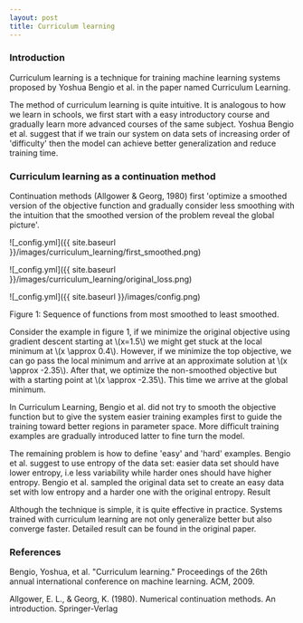 ```yaml
---
layout: post
title: Curriculum learning
---
```


### Introduction

Curriculum learning is a technique for training machine learning systems  proposed by Yoshua Bengio et al. in the paper named Curriculum Learning.

The method of curriculum learning is quite intuitive. It is analogous to how we learn in schools, we first start with a easy introductory course and gradually learn more advanced courses of the same subject. Yoshua Bengio et al. suggest that if we train our system on data sets of increasing order of 'difficulty' then the model can achieve better generalization and reduce training time.

### Curriculum learning as a continuation method

Continuation methods (Allgower & Georg, 1980) first 'optimize a smoothed version of the objective function and gradually consider less smoothing with the intuition that the smoothed version of the problem reveal the global picture'.

![_config.yml]({{ site.baseurl }}/images/curriculum_learning/first_smoothed.png)

![_config.yml]({{ site.baseurl }}/images/curriculum_learning/original_loss.png)

![_config.yml]({{ site.baseurl }}/images/config.png)

Figure 1: Sequence of functions from most smoothed to least smoothed.

Consider the example in figure 1, if we minimize the original objective using gradient descent starting at \\(x=1.5\\) we might get stuck at the local minimum at \\(x \approx 0.4\\). However, if we minimize the top objective, we can go pass the local minimum and arrive at an approximate solution at \\(x \approx -2.35\\). After that, we optimize the non-smoothed objective but with a starting point at \\(x \approx -2.35\\). This time we arrive at the global minimum.

In Curriculum Learning, Bengio et al. did not try to smooth the objective function but to give the system easier training examples first to guide the training toward better regions in parameter space. More difficult training examples are gradually introduced latter to fine turn the model.

The remaining problem is how to define 'easy' and 'hard' examples. Bengio et al. suggest to use entropy of the data set: easier data set should have lower entropy, i.e less variability while harder ones should have higher entropy. Bengio et al. sampled the original data set to create an easy data set with low entropy and a harder one with the original entropy.
Result

Although the technique is simple, it is quite effective in practice. Systems trained with curriculum learning are not only generalize better but also converge faster. Detailed result can be found in the original paper.

### References
Bengio, Yoshua, et al. "Curriculum learning." Proceedings of the 26th annual international conference on machine learning. ACM, 2009.

Allgower, E. L., & Georg, K. (1980). Numerical continuation methods. An introduction. Springer-Verlag
